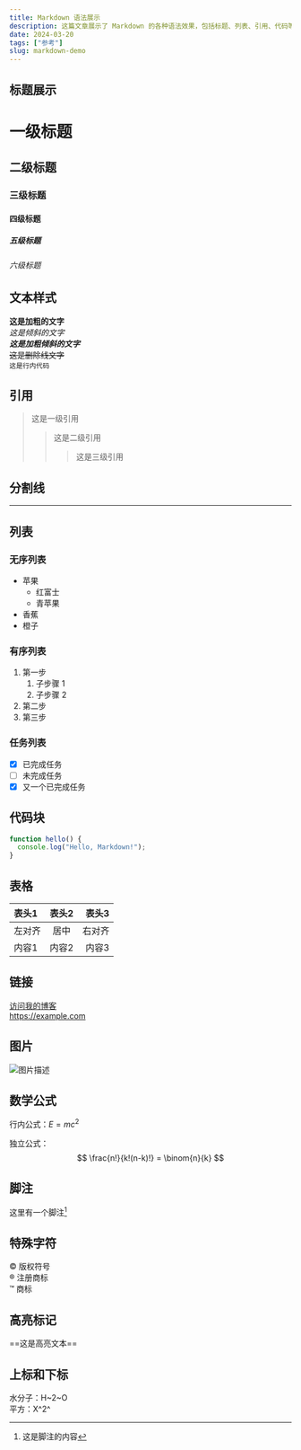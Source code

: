 ```yaml
---
title: Markdown 语法展示
description: 这篇文章展示了 Markdown 的各种语法效果，包括标题、列表、引用、代码等多种格式。
date: 2024-03-20
tags: ["参考"]
slug: markdown-demo
---
```


## 标题展示

# 一级标题
## 二级标题
### 三级标题
#### 四级标题
##### 五级标题
###### 六级标题

## 文本样式

**这是加粗的文字**  
*这是倾斜的文字*  
***这是加粗倾斜的文字***  
~~这是删除线文字~~  
`这是行内代码`

## 引用

> 这是一级引用
>> 这是二级引用
>>> 这是三级引用

## 分割线

---

## 列表

### 无序列表
- 苹果
  - 红富士
  - 青苹果
- 香蕉
- 橙子

### 有序列表
1. 第一步
   1. 子步骤 1
   2. 子步骤 2
2. 第二步
3. 第三步

### 任务列表
- [x] 已完成任务
- [ ] 未完成任务
- [x] 又一个已完成任务

## 代码块

```javascript
function hello() {
  console.log("Hello, Markdown!");
}
```

## 表格

| 表头1 | 表头2 | 表头3 |
|:------|:-----:|------:|
| 左对齐 | 居中 | 右对齐 |
| 内容1 | 内容2 | 内容3 |

## 链接

[访问我的博客](https://example.com)  
<https://example.com>

## 图片

![图片描述](/images/home.png)

## 数学公式

行内公式：$E = mc^2$

独立公式：
$$
\frac{n!}{k!(n-k)!} = \binom{n}{k}
$$

## 脚注

这里有一个脚注[^1]

[^1]: 这是脚注的内容

## 特殊字符

&copy; 版权符号  
&reg; 注册商标  
&trade; 商标

## 高亮标记

==这是高亮文本==

## 上标和下标

水分子：H~2~O  
平方：X^2^
